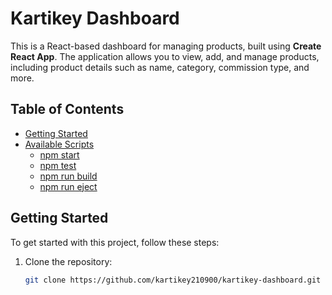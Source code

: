 # Kartikey Dashboard

This is a React-based dashboard for managing products, built using **Create React App**. The application allows you to view, add, and manage products, including product details such as name, category, commission type, and more.

## Table of Contents

- [Getting Started](#getting-started)
- [Available Scripts](#available-scripts)
  - [npm start](#npm-start)
  - [npm test](#npm-test)
  - [npm run build](#npm-run-build)
  - [npm run eject](#npm-run-eject)


## Getting Started

To get started with this project, follow these steps:

1. Clone the repository:
   ```bash
   git clone https://github.com/kartikey210900/kartikey-dashboard.git
